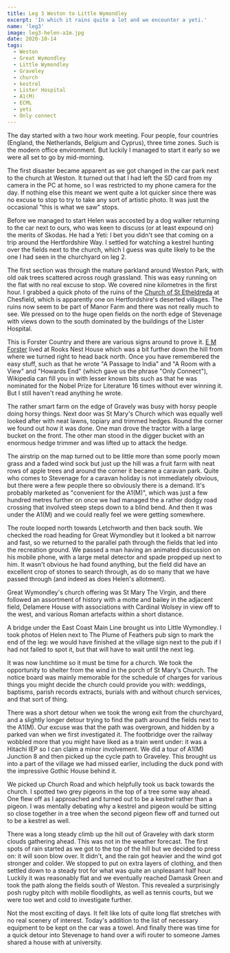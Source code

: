 ```yaml
---
title: Leg 3 Weston to Little Wymondley
excerpt: 'In which it rains quite a lot and we encounter a yeti.'
name: 'leg3'
image: leg3-helen-a1m.jpg
date: 2020-10-14
tags:
  - Weston
  - Great Wymondley
  - Little Wymondley
  - Graveley
  - church
  - kestrel
  - Lister Hospital
  - A1(M)
  - ECML
  - yeti
  - Only connect
---
```


The day started with a two hour work meeting. Four people, four countries (England, the Netherlands, Belgium and Cyprus), three time zones. Such is the modern office environment. But luckily I managed to start it early so we were all set to go by mid-morning.

The first disaster became apparent as we got changed in the car park next to the church at Weston. It turned out that I had left the SD card from my camera in the PC at home, so I was restricted to my phone camera for the day. If nothing else this meant we went quite a lot quicker since there was no excuse to stop to try to take any sort of artistic photo. It was just the occasional "this is what we saw" stops.

Before we managed to start Helen was accosted by a dog walker returning to the car next to ours, who was keen to discuss (or at least expound on) the merits of Skodas. He had a Yeti: I bet you didn't see that coming on a trip around the Hertfordshire Way. I settled for watching a kestrel hunting over the fields next to the church, which I guess was quite likely to be the one I had seen in the churchyard on leg 2.

The first section was through the mature parkland around Weston Park, with old oak trees scattered across rough grassland. This was easy running on the flat with no real excuse to stop. We covered nine kilometres in the first hour. I grabbed a quick photo of the ruins of the [Church of St Etheldreda](https://hertfordshirechurches.wordpress.com/2013/04/08/st-etheldreda-chesfield/) at Chesfield, which is apparently one on Hertfordshire's deserted villages. The ruins now seem to be part of Manor Farm and there was not really much to see. We pressed on to the huge open fields on the north edge of Stevenage with views down to the south dominated by the buildings of the Lister Hospital.

This is Forster Country and there are various signs around to prove it. [E M Forster](https://en.wikipedia.org/wiki/E._M._Forster) lived at Rooks Nest House which was a bit further down the hill from where we turned right to head back north. Once you have remembered the easy stuff, such as that he wrote "A Passage to India" and "A Room with a View" and "Howards End" (which gave us the phrase "Only Connect"), Wikipedia can fill you in with lesser known bits such as that he was nominated for the Nobel Prize for Literature 16 times without ever winning it. But I still haven't read anything he wrote.

The rather smart farm on the edge of Gravely was busy with horsy people doing horsy things. Next door was St Mary's Church which was equally well looked after with neat lawns, topiary and trimmed hedges. Round the corner we found out how it was done. One man drove the tractor with a large bucket on the front. The other man stood in the digger bucket with an enormous hedge trimmer and was lifted up to attack the hedge.

The airstrip on the map turned out to be little more than some poorly mown grass and a faded wind sock but just up the hill was a fruit farm with neat rows of apple trees and around the corner it became a caravan park. Quite who comes to Stevenage for a caravan holiday is not immediately obvious, but there were a few people there so obviously there is a demand. It's probably marketed as "convenient for the A1(M)", which was just a few hundred metres further on once we had managed the a rather dodgy road crossing that involved steep steps down to a blind bend. And then it was under the A1(M) and we could really feel we were getting somewhere.

The route looped north towards Letchworth and then back south. We checked the road heading for Great Wymondley but it looked a bit narrow and fast, so we returned to the parallel path through the fields that led into the recreation ground. We passed a man having an animated discussion on his mobile phone, with a large metal detector and spade propped up next to him. It wasn't obvious he had found anything, but the field did have an excellent crop of stones to search through, as do so many that we have passed through (and indeed as does Helen's allotment).

Great Wymondley's church offering was St Mary The Virgin, and there followed an assortment of history with a motte and bailey in the adjacent field, Delamere House with associations with Cardinal Wolsey in view off to the west, and various Roman artefacts within a short distance.

A bridge under the East Coast Main Line brought us into Little Wymondley. I took photos of Helen next to The Plume of Feathers pub sign to mark the end of the leg: we would have finished at the village sign next to the pub if I had not failed to spot it, but that will have to wait until the next leg.

It was now lunchtime so it must be time for a church. We took the opportunity to shelter from the wind in the porch of St Mary's Church. The notice board was mainly memorable for the schedule of charges for various things you might decide the church could provide you with: weddings, baptisms, parish records extracts, burials with and without church services, and that sort of thing.

There was a short detour when we took the wrong exit from the churchyard, and a slightly longer detour trying to find the path around the fields next to the A1(M). Our excuse was that the path was overgrown, and hidden by a parked van when we first investigated it. The footbridge over the railway wobbled more that you might have liked as a train went under: it was a Hitachi IEP so I can claim a minor involvement. We did a tour of A1(M) Junction 8 and then picked up the cycle path to Graveley. This brought us into a part of the village we had missed earlier, including the duck pond with the impressive Gothic House behind it.

We picked up Church Road and which helpfully took us back towards the church. I spotted two grey pigeons in the top of a tree some way ahead. One flew off as I approached and turned out to be a kestrel rather than a pigeon. I was mentally debating why a kestrel and pigeon would be sitting so close together in a tree when the second pigeon flew off and turned out to be a kestrel as well.

There was a long steady climb up the hill out of Graveley with dark storm clouds gathering ahead. This was not in the weather forecast. The first spots of rain started as we got to the top of the hill but we decided to press on: it will soon blow over. It didn't, and the rain got heavier and the wind got stronger and colder. We stopped to put on extra layers of clothing, and then settled down to a steady trot for what was quite an unpleasant half hour. Luckily it was reasonably flat and we eventually reached Damask Green and took the path along the fields south of Weston. This revealed a surprisingly posh rugby pitch with mobile floodlights, as well as tennis courts, but we were too wet and cold to investigate further.

Not the most exciting of days. It felt like lots of quite long flat stretches with no real scenery of interest. Today's addition to the list of necessary equipment to be kept on the car was a towel. And finally there was time for a quick detour into Stevenage to hand over a wifi router to someone James shared a house with at university.
